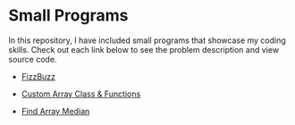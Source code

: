 # Small Programs
In this repository, I have included small programs that showcase my coding skills. 
Check out each link below to see the problem description and view source code.
* [FizzBuzz](https://github.com/davlowe/fizzbuzz)
* [Custom Array Class & Functions](https://github.com/davlowe/smallPrograms/blob/main/Arrays.md)

* [Find Array Median](https://github.com/davlowe/smallPrograms/blob/main/medianArray.md)
